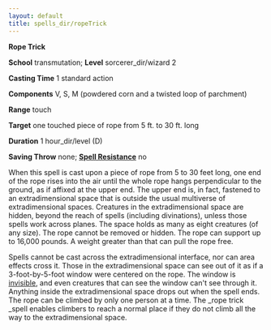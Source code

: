 ```yaml
---
layout: default
title: spells_dir/ropeTrick
---
```

 **Rope Trick**

**School** transmutation; **Level** sorcerer_dir/wizard 2

**Casting Time** 1 standard action

**Components** V, S, M (powdered corn and a twisted loop of parchment)

**Range** touch

**Target** one touched piece of rope from 5 ft. to 30 ft. long

**Duration** 1 hour_dir/level (D)

**Saving Throw** none; **[Spell Resistance](../glossary#_spell-resistance)** no

When this spell is cast upon a piece of rope from 5 to 30 feet long, one end of the rope rises into the air until the whole rope hangs perpendicular to the ground, as if affixed at the upper end. The upper end is, in fact, fastened to an extradimensional space that is outside the usual multiverse of extradimensional spaces. Creatures in the extradimensional space are hidden, beyond the reach of spells (including divinations), unless those spells work across planes. The space holds as many as eight creatures (of any size). The rope cannot be removed or hidden. The rope can support up to 16,000 pounds. A weight greater than that can pull the rope free.

Spells cannot be cast across the extradimensional interface, nor can area effects cross it. Those in the extradimensional space can see out of it as if a 3-foot-by-5-foot window were centered on the rope. The window is [invisible](../glossary#_invisible), and even creatures that can see the window can't see through it. Anything inside the extradimensional space drops out when the spell ends. The rope can be climbed by only one person at a time. The _rope trick _spell enables climbers to reach a normal place if they do not climb all the way to the extradimensional space.

